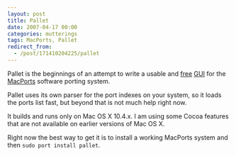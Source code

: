 ```yaml
---
layout: post
title: Pallet
date: 2007-04-17 00:00
categories: mutterings
tags: MacPorts, Pallet
redirect_from:
  - /post/171410204225/pallet
---
```

Pallet is the beginnings of an attempt to write a usable and [free](http://www.gnu.org/philosophy/free-sw.html) [GUI](http://en.wikipedia.org/wiki/Graphical_user_interface) for the [MacPorts](http://www.macports.org) software porting system.

Pallet uses its own parser for the port indexes on your system, so it loads the ports list fast, but beyond that is not much help right now.

It builds and runs only on Mac OS X 10.4.x. I am using some Cocoa features that are not available on earlier versions of Mac OS X.

Right now the best way to get it is to install a working MacPorts system and then `sudo port install pallet`.
